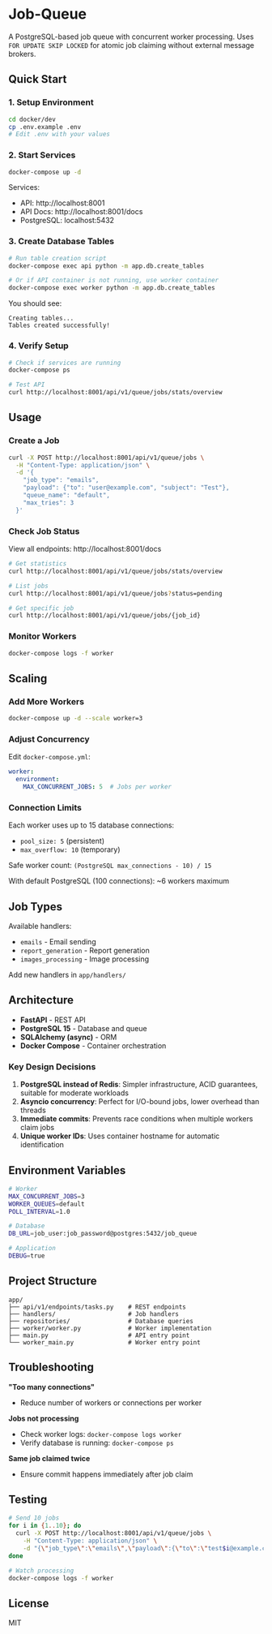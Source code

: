 # Job-Queue

A PostgreSQL-based job queue with concurrent worker processing. Uses `FOR UPDATE SKIP LOCKED` for atomic job claiming without external message brokers.

## Quick Start

### 1. Setup Environment

```bash
cd docker/dev
cp .env.example .env
# Edit .env with your values
```

### 2. Start Services

```bash
docker-compose up -d
```

Services:
- API: http://localhost:8001
- API Docs: http://localhost:8001/docs
- PostgreSQL: localhost:5432

### 3. Create Database Tables

```bash
# Run table creation script
docker-compose exec api python -m app.db.create_tables

# Or if API container is not running, use worker container
docker-compose exec worker python -m app.db.create_tables
```

You should see:
```
Creating tables...
Tables created successfully!
```

### 4. Verify Setup

```bash
# Check if services are running
docker-compose ps

# Test API
curl http://localhost:8001/api/v1/queue/jobs/stats/overview
```

## Usage

### Create a Job

```bash
curl -X POST http://localhost:8001/api/v1/queue/jobs \
  -H "Content-Type: application/json" \
  -d '{
    "job_type": "emails",
    "payload": {"to": "user@example.com", "subject": "Test"},
    "queue_name": "default",
    "max_tries": 3
  }'
```

### Check Job Status

View all endpoints: http://localhost:8001/docs

```bash
# Get statistics
curl http://localhost:8001/api/v1/queue/jobs/stats/overview

# List jobs
curl http://localhost:8001/api/v1/queue/jobs?status=pending

# Get specific job
curl http://localhost:8001/api/v1/queue/jobs/{job_id}
```

### Monitor Workers

```bash
docker-compose logs -f worker
```

## Scaling

### Add More Workers

```bash
docker-compose up -d --scale worker=3
```

### Adjust Concurrency

Edit `docker-compose.yml`:

```yaml
worker:
  environment:
    MAX_CONCURRENT_JOBS: 5  # Jobs per worker
```

### Connection Limits

Each worker uses up to 15 database connections:
- `pool_size: 5` (persistent)
- `max_overflow: 10` (temporary)

Safe worker count: `(PostgreSQL max_connections - 10) / 15`

With default PostgreSQL (100 connections): ~6 workers maximum

## Job Types

Available handlers:
- `emails` - Email sending
- `report_generation` - Report generation
- `images_processing` - Image processing

Add new handlers in `app/handlers/`

## Architecture

- **FastAPI** - REST API
- **PostgreSQL 15** - Database and queue
- **SQLAlchemy (async)** - ORM
- **Docker Compose** - Container orchestration

### Key Design Decisions

1. **PostgreSQL instead of Redis**: Simpler infrastructure, ACID guarantees, suitable for moderate workloads
2. **Asyncio concurrency**: Perfect for I/O-bound jobs, lower overhead than threads
3. **Immediate commits**: Prevents race conditions when multiple workers claim jobs
4. **Unique worker IDs**: Uses container hostname for automatic identification

## Environment Variables

```bash
# Worker
MAX_CONCURRENT_JOBS=3
WORKER_QUEUES=default
POLL_INTERVAL=1.0

# Database
DB_URL=job_user:job_password@postgres:5432/job_queue

# Application
DEBUG=true
```

## Project Structure

```
app/
├── api/v1/endpoints/tasks.py    # REST endpoints
├── handlers/                    # Job handlers
├── repositories/                # Database queries
├── worker/worker.py             # Worker implementation
├── main.py                      # API entry point
└── worker_main.py               # Worker entry point
```

## Troubleshooting

**"Too many connections"**
- Reduce number of workers or connections per worker

**Jobs not processing**
- Check worker logs: `docker-compose logs worker`
- Verify database is running: `docker-compose ps`

**Same job claimed twice**
- Ensure commit happens immediately after job claim

## Testing

```bash
# Send 10 jobs
for i in {1..10}; do
  curl -X POST http://localhost:8001/api/v1/queue/jobs \
    -H "Content-Type: application/json" \
    -d "{\"job_type\":\"emails\",\"payload\":{\"to\":\"test$i@example.com\"},\"queue_name\":\"default\",\"max_tries\":3}" &
done

# Watch processing
docker-compose logs -f worker
```

## License

MIT
